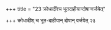 +++
title = "23 क्रोधादींश्च भूतदाहीयान्दोषान्वर्जयेत्"

+++
क्रोधादींश् च भूत-दाहीयान् दोषान् वर्जयेत् २३